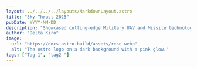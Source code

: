 ```yaml
---
layout: ../../../../layouts/MarkdownLayout.astro
title: "Sky Thrust 2025"
pubDate: YYYY-MM-DD
description: "Showcased cutting-edge Military UAV and Missile technology at Sky Thrust 2025, organized by Tinkerers Lab, IIT Hyderabad."
author: "Delta Kiro"
image:
  url: "https://docs.astro.build/assets/rose.webp"
  alt: "The Astro logo on a dark background with a pink glow."
tags: ["Tag 1", "tag2 "]
---
```

